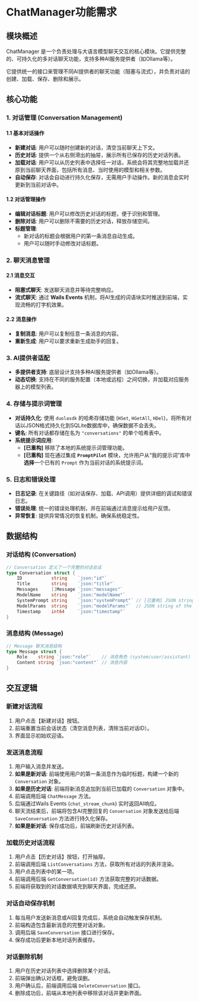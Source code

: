 # ChatManager功能需求

## 模块概述

ChatManager 是一个负责处理与大语言模型聊天交互的核心模块。它提供完整的、可持久化的多对话聊天功能，支持多种AI服务提供者（如Ollama等）。

它提供统一的接口来管理不同AI提供者的聊天功能（阻塞与流式），并负责对话的创建、加载、保存、删除和展示。

## 核心功能

### 1. 对话管理 (Conversation Management)

#### 1.1 基本对话操作
- **新建对话**: 用户可以随时创建新的对话，清空当前聊天上下文。
- **历史对话**: 提供一个从右侧滑出的抽屉，展示所有已保存的历史对话列表。
- **加载对话**: 用户可以从历史列表中选择任一对话，系统会将其完整地加载并还原到当前聊天界面，包括所有消息、当时使用的模型和相关参数。
- **自动保存**: 对话会自动进行持久化保存，无需用户手动操作。新的消息会实时更新到当前对话中。

#### 1.2 对话管理操作
- **编辑对话标题**: 用户可以修改历史对话的标题，便于识别和管理。
- **删除对话**: 用户可以删除不需要的历史对话，释放存储空间。
- **标题管理**: 
    - 新对话的标题会根据用户的第一条消息自动生成。
    - 用户可以随时手动修改对话标题。

### 2. 聊天消息管理

#### 2.1 消息交互
- **阻塞式聊天**: 发送聊天消息并等待完整响应。
- **流式聊天**: 通过 **Wails Events** 机制，将AI生成的词语块实时推送到前端，实现流畅的打字机效果。

#### 2.2 消息操作
- **复制消息**: 用户可以复制任意一条消息的内容。
- **重新生成**: 用户可以要求重新生成助手的回复。

### 3. AI提供者适配

- **多提供者支持**: 底层设计支持多种AI服务提供者（如Ollama等）。
- **动态切换**: 支持在不同的服务配置（本地或远程）之间切换，并加载对应服务器上的模型列表。

### 4. 存储与提示词管理

- **对话持久化**: 使用 `duolasdk` 的哈希存储功能 (`HSet`, `HGetAll`, `HDel`)，将所有对话以JSON格式持久化到SQLite数据库中，确保数据不会丢失。
- **键名**: 所有对话都存储在名为 `"conversations"` 的单个哈希表中。
- **系统提示词应用**:
  - **[已重构]** 移除了本地的系统提示词管理功能。
  - **[已重构]** 现在通过集成 **`PromptPilot`** 模块，允许用户从“我的提示词”库中**选择**一个已有的 `Prompt` 作为当前对话的系统提示词。

### 5. 日志和错误处理

- **日志记录**: 在关键路径（如对话保存、加载、API调用）提供详细的调试和错误日志。
- **错误处理**: 统一的错误处理机制，并在前端通过消息提示给用户反馈。
- **异常恢复**: 提供异常情况的恢复机制，确保系统稳定性。

## 数据结构

### 对话结构 (Conversation)

```go
// Conversation 定义了一个完整的对话会话
type Conversation struct {
	ID           string    `json:"id"`
	Title        string    `json:"title"`
	Messages     []Message `json:"messages"`
	ModelName    string    `json:"modelName"`
	SystemPrompt string    `json:"systemPrompt"` // [已重构] JSON string of a main.Prompt object
	ModelParams  string    `json:"modelParams"`  // JSON string of the model parameters
	Timestamp    int64     `json:"timestamp"`
}
```

### 消息结构 (Message)

```go
// Message 聊天消息结构
type Message struct {
    Role    string `json:"role"`    // 消息角色 (system/user/assistant)
    Content string `json:"content"` // 消息内容
}
```

## 交互逻辑

### 新建对话流程
1. 用户点击【新建对话】按钮。
2. 前端重置当前会话状态（清空消息列表，清除当前对话ID）。
3. 界面显示初始欢迎语。

### 发送消息流程
1. 用户输入消息并发送。
2. **如果是新对话**: 前端使用用户的第一条消息作为临时标题，构建一个新的 `Conversation` 对象。
3. **如果是历史对话**: 前端将新消息追加到当前已加载的 `Conversation` 对象中。
4. 前端调用后端 `ChatMessage` 方法。
5. 后端通过Wails Events (`chat_stream_chunk`) 实时返回AI响应。
6. 聊天流结束后，前端将包含AI完整回复的 `Conversation` 对象发送给后端 `SaveConversation` 方法进行持久化保存。
7. **如果是新对话**: 保存成功后，前端刷新历史对话列表。

### 加载历史对话流程
1. 用户点击【历史对话】按钮，打开抽屉。
2. 前端调用后端 `ListConversations` 方法，获取所有对话的列表并渲染。
3. 用户点击列表中的某一项。
4. 前端调用后端 `GetConversation(id)` 方法获取完整的对话数据。
5. 前端将获取到的对话数据填充到聊天界面，完成还原。

### 对话自动保存机制
1. 每当用户发送新消息或AI回复完成后，系统会自动触发保存机制。
2. 前端构造包含最新消息的完整对话对象。
3. 调用后端 `SaveConversation` 接口进行保存。
4. 保存成功后更新本地对话列表缓存。

### 对话删除机制
1. 用户在历史对话列表中选择删除某个对话。
2. 前端弹出确认对话框，避免误删。
3. 用户确认后，前端调用后端 `DeleteConversation` 接口。
4. 删除成功后，前端从本地列表中移除该对话并更新界面。
